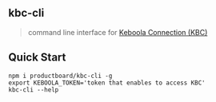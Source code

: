 ## kbc-cli

> command line interface for [Keboola Connection (KBC)](https://developers.keboola.com/)

## Quick Start

```
npm i productboard/kbc-cli -g
export KEBOOLA_TOKEN='token that enables to access KBC'
kbc-cli --help
```
